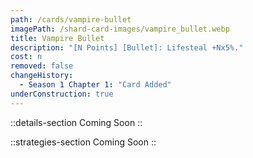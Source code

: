 ```yaml
---
path: /cards/vampire-bullet
imagePath: /shard-card-images/vampire_bullet.webp
title: Vampire Bullet
description: "[N Points] [Bullet]: Lifesteal +Nx5%."
cost: n
removed: false
changeHistory:
  - Season 1 Chapter 1: "Card Added"
underConstruction: true
---
```


::details-section
Coming Soon
::

::strategies-section
Coming Soon
::
